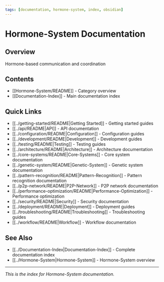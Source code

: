 ```yaml
---
tags: [documentation, hormone-system, index, obsidian]
---
```

# Hormone-System Documentation

## Overview

Hormone-based communication and coordination

## Contents

- [[Hormone-System/README]] - Category overview
- [[Documentation-Index]] - Main documentation index

## Quick Links

- [[../getting-started/README|Getting Started]] - Getting started guides
- [[../api/README|API]] - API documentation
- [[../configuration/README|Configuration]] - Configuration guides
- [[../development/README|Development]] - Development guides
- [[../testing/README|Testing]] - Testing guides
- [[../architecture/README|Architecture]] - Architecture documentation
- [[../core-systems/README|Core-Systems]] - Core system documentation
- [[../genetic-system/README|Genetic-System]] - Genetic system documentation
- [[../pattern-recognition/README|Pattern-Recognition]] - Pattern recognition documentation
- [[../p2p-network/README|P2P-Network]] - P2P network documentation
- [[../performance-optimization/README|Performance-Optimization]] - Performance optimization
- [[../security/README|Security]] - Security documentation
- [[../deployment/README|Deployment]] - Deployment guides
- [[../troubleshooting/README|Troubleshooting]] - Troubleshooting guides
- [[../workflow/README|Workflow]] - Workflow documentation

## See Also

- [[../Documentation-Index|Documentation-Index]] - Complete documentation index
- [[../Hormone-System|Hormone-System]] - Hormone-System overview

---

*This is the index for Hormone-System documentation.*
